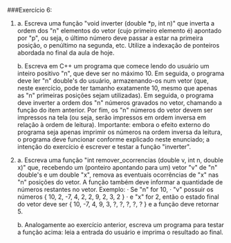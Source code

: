 
###Exercício 6:

1. 
    a. Escreva uma função "void inverter (double *p, int n)" que inverta a ordem dos "n" elementos do vetor (cujo primeiro elemento é) apontado por "p", ou seja, o último número deve passar a estar na primeira posição, o penúltimo na segunda, etc. Utilize a indexação de ponteiros abordada no final da aula de hoje.

    b. Escreva em C++ um programa que comece lendo do usuário um inteiro positivo "n", que deve ser no máximo 10. Em seguida, o programa deve ler "n" double's do usuário, armazenando-os num vetor (que, neste exercício, pode ter tamanho exatamente 10, mesmo que apenas as "n" primeiras posições sejam utilizadas). Em seguida, o programa deve inverter a ordem dos "n" números gravados no vetor, chamando a função do item anterior. Por fim, os "n" números do vetor devem ser impressos na tela (ou seja, serão impressos em ordem inversa em relação à ordem de leitura). Importante: embora o efeito externo do programa seja apenas imprimir os números na ordem inversa da leitura, o programa deve funcionar conforme explicado neste enunciado; a intenção do exercício é escrever e testar a função "inverter".

2. 
    a.  Escreva uma função "int remover_ocorrencias (double v, int n, double x)" que, recebendo um (ponteiro apontando para um) vetor "v" de "n" double's e um double "x", remova as eventuais ocorrências de "x" nas "n" posições do vetor. A função também deve informar a quantidade de números restantes no vetor. Exemplo:
        · Se "n" for 10,
        · "v" possuir os números { 10, 2, -7, 4, 2, 2, 9, 2, 3, 2 }
        · e "x" for 2,
        então o estado final do vetor deve ser { 10, -7, 4, 9, 3, ?, ?, ?, ?, ? } e a função deve retornar 5.

    b.  Analogamente ao exercício anterior, escreva um programa para testar a função acima: leia a entrada do usuário e imprima o resultado ao final.